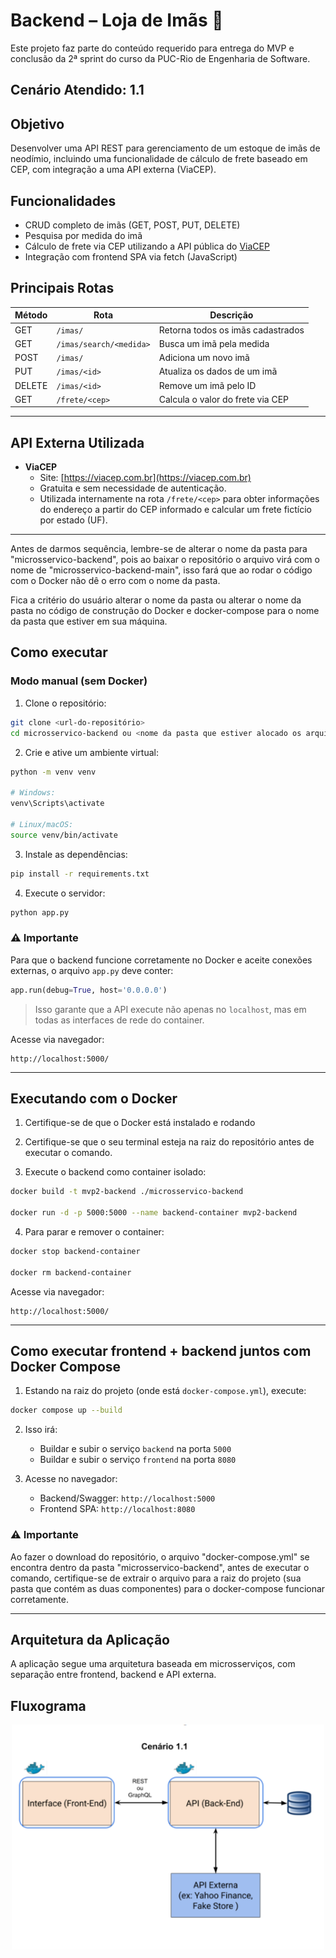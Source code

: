 # Backend – Loja de Imãs 🧲

Este projeto faz parte do conteúdo requerido para entrega do MVP e conclusão da 2ª sprint do curso da PUC-Rio de Engenharia de Software.

## Cenário Atendido: 1.1

## Objetivo

Desenvolver uma API REST para gerenciamento de um estoque de imãs de neodímio, incluindo uma funcionalidade de cálculo de frete baseado em CEP, com integração a uma API externa (ViaCEP).

## Funcionalidades

- CRUD completo de imãs (GET, POST, PUT, DELETE)
- Pesquisa por medida do imã
- Cálculo de frete via CEP utilizando a API pública do [ViaCEP](https://viacep.com.br/)
- Integração com frontend SPA via fetch (JavaScript)

## Principais Rotas

| Método | Rota                    | Descrição                         |
| ------ | ----------------------- | --------------------------------- |
| GET    | `/imas/`                | Retorna todos os imãs cadastrados |
| GET    | `/imas/search/<medida>` | Busca um imã pela medida          |
| POST   | `/imas/`                | Adiciona um novo imã              |
| PUT    | `/imas/<id>`            | Atualiza os dados de um imã       |
| DELETE | `/imas/<id>`            | Remove um imã pelo ID             |
| GET    | `/frete/<cep>`          | Calcula o valor do frete via CEP  |

---

## API Externa Utilizada

- **ViaCEP**
  - Site: [https://viacep.com.br](https://viacep.com.br)
  - Gratuita e sem necessidade de autenticação.
  - Utilizada internamente na rota `/frete/<cep>` para obter informações do endereço a partir do CEP informado e calcular um frete fictício por estado (UF).

---

Antes de darmos sequência, lembre-se de alterar o nome da pasta para "microsservico-backend", pois ao baixar o repositório o arquivo virá com o nome de "microsservico-backend-main", isso fará que ao rodar o código com o Docker não dê o erro com o nome da pasta.

Fica a critério do usuário alterar o nome da pasta ou alterar o nome da pasta no código de construção do Docker e docker-compose para o nome da pasta que estiver em sua máquina.

## Como executar

### Modo manual (sem Docker)

1. Clone o repositório:

```bash
git clone <url-do-repositório>
cd microsservico-backend ou <nome da pasta que estiver alocado os arquivos>
```

2. Crie e ative um ambiente virtual:

```bash
python -m venv venv

# Windows:
venv\Scripts\activate

# Linux/macOS:
source venv/bin/activate
```

3. Instale as dependências:

```bash
pip install -r requirements.txt
```

4. Execute o servidor:

```bash
python app.py
```

### ⚠️ Importante

Para que o backend funcione corretamente no Docker e aceite conexões externas, o arquivo `app.py` deve conter:

```python
app.run(debug=True, host='0.0.0.0')
```

> Isso garante que a API execute não apenas no `localhost`, mas em todas as interfaces de rede do container.

Acesse via navegador:

```
http://localhost:5000/
```

---

## Executando com o Docker

1. Certifique-se de que o Docker está instalado e rodando
  
2. Certifique-se que o seu terminal esteja na raiz do repositório antes de executar o comando.

3. Execute o backend como container isolado:

```bash
docker build -t mvp2-backend ./microsservico-backend

docker run -d -p 5000:5000 --name backend-container mvp2-backend
```

4. Para parar e remover o container:

```bash
docker stop backend-container

docker rm backend-container
```

Acesse via navegador:

```
http://localhost:5000/
```

---

## Como executar frontend + backend juntos com Docker Compose

1. Estando na raiz do projeto (onde está `docker-compose.yml`), execute:

```bash
docker compose up --build
```

2. Isso irá:

   - Buildar e subir o serviço `backend` na porta `5000`
   - Buildar e subir o serviço `frontend` na porta `8080`

3. Acesse no navegador:
   - Backend/Swagger: `http://localhost:5000`
   - Frontend SPA: `http://localhost:8080`

### ⚠️ Importante

Ao fazer o download do repositório, o arquivo "docker-compose.yml" se encontra dentro da pasta "microsservico-backend", antes de executar o comando, certifique-se de extrair o arquivo para a raiz do projeto (sua pasta que contém as duas componentes) para o docker-compose funcionar corretamente.

---

## Arquitetura da Aplicação

A aplicação segue uma arquitetura baseada em microsserviços, com separação entre frontend, backend e API externa.

## Fluxograma

<div align="center">
  <img src="https://github.com/MarceloOliveiradev/frontend-spa/blob/main/img/fluxograma%20-%20arquitetura%20MVP2.png?raw=true" width="500px" />
</div>
